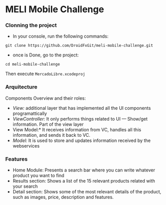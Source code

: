 # MELI Mobile Challenge

### Clonning the project

- In your console, run the following commands:

```
git clone https://github.com/DroidFxGit/meli-mobile-challenge.git
```

- once is Done, go to the project:

```
cd meli-mobile-challenge
```

Then execute `MercadoLibre.xcodeproj`


### Arquitecture

Components Overview and their roles:

- *View:* additional layer that has implemented all the UI components programattically
- *ViewController:* It only performs things related to UI — Show/get information. Part of the view layer
- View Model:* It receives information from VC, handles all this information, and sends it back to VC.
- *Model:* It is used to store and updates information received by the webservices


### Features

- Home Module: Presents a search bar where you can write whatever product you want to find
- Results section: Shows a list of the 15 relevant products related with your search
- Detail section: Shows some of the most relevant details of the product, such as images, price, description and features.
